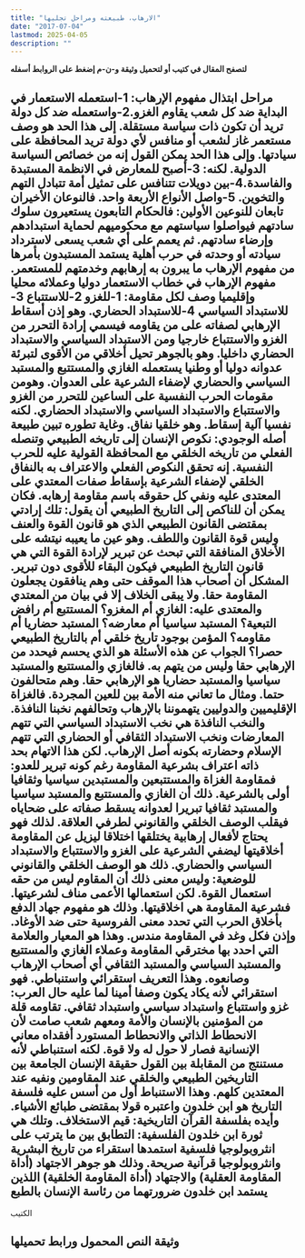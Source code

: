 ```yaml
---
title: "الارهاب، طبيعته ومراحل تجليها"
date: "2017-07-04"
lastmod: 2025-04-05
description: ""
---
```

**لتصفح المقال في كتيب أو لتحميل وثيقة و-ن-م إضغط على الروابط أسفله**

## مراحل ابتذال مفهوم الإرهاب: 1-استعمله الاستعمار في البداية ضد كل شعب يقاوم الغزو.2-واستعمله ضد كل دولة تريد أن تكون ذات سياسة مستقلة. إلى هذا الحد هو وصف مستعمر غاز لشعب أو منافس لأي دولة تريد المحافظة على سيادتها. وإلى هذا الحد يمكن القول إنه من خصائص السياسة الدولية. لكنه: 3-أصبح للمعارض في الانظمة المستبدة والفاسدة.4-بين دويلات تتنافس على تمثيل أمة تتبادل التهم والتخوين. 5-واصل الأنواع الأربعة واحد. فالنوعان الأخيران تابعان للنوعين الأولين: فالحكام التابعون يستعيرون سلوك سادتهم فيواصلوا سياستهم مع محكوميهم لحماية استبدادهم وإرضاء سادتهم. ثم يعمم على أي شعب يسعى لاسترداد سيادته أو وحدته في حرب أهلية يستمد المستبدون بأمرها من مفهوم الإرهاب ما يبرون به إرهابهم وخدمتهم للمستعمر. مفهوم الإرهاب في خطاب الاستعمار دوليا وعملائه محليا وإقليميا وصف لكل مقاومة: 1-للغزو 2-للاستتباع 3-للاستبداد السياسي 4-للاستبداد الحضاري. وهو إذن أسقاط الإرهابي لصفاته على من يقاومه فيسمي إرادة التحرر من الغزو والاستتباع خارجيا ومن الاستبداد السياسي والاستبداد الحضاري داخليا. وهو بالجوهر تحيل أخلاقي من الأقوى لتبرئة عدوانه دوليا أو وطنيا يستعمله الغازي والمستتبع والمستبد السياسي والحضاري لإضفاء الشرعية على العدوان. وهومن مقومات الحرب النفسية على الساعين للتحرر من الغزو والاستتباع والاستبداد السياسي والاستبداد الحضاري. لكنه نفسيا آلية إسقاط. وهو خلقيا نفاق. وغاية تطوره تبين طبيعة أصله الوجودي: نكوص الإنسان إلى تاريخه الطبيعي وتنصله الفعلي من تاريخه الخلقي مع المحافظة القولية عليه للحرب النفسية. إنه تحقق النكوص الفعلي والاعتراف به بالنفاق الخلقي لإضفاء الشرعية بإسقاط صفات المعتدي على المعتدى عليه ونفي كل حقوقه باسم مقاومة إرهابه. فكان يمكن أن للناكص إلى التاريخ الطبيعي أن يقول: تلك إرادتي بمقتضى القانون الطبيعي الذي هو قانون القوة والعنف وليس قوة القانون واللطف. وهو عين ما يعيبه نيتشه على الأخلاق المنافقة التي تبحث عن تبرير لإرادة القوة التي هي قانون التاريخ الطبيعي فيكون البقاء للأقوى دون تبرير. المشكل أن أصحاب هذا الموقف حتى وهم ينافقون يجعلون المقاومة حقا. ولا يبقى الخلاف إلا في بيان من المعتدي والمعتدى عليه: الغازي أم المغزو؟ المستتبع أم رافض التبعية؟ المستبد سياسيا أم معارضه؟ المستبد حضاريا أم مقاومه؟ المؤمن بوجود تاريخ خلقي أم بالتاريخ الطبيعي حصرا؟ الجواب عن هذه الأسئلة هو الذي يحسم فيحدد من الإرهابي حقا وليس من يتهم به. فالغازي والمستتبع والمستبد سياسيا والمستبد حضاريا هو الإرهابي حقا. وهم متحالفون حتما. ومثال ما تعاني منه الأمة بين للعين المجردة. فالغزاة الإقليميين والدوليين يتهموننا بالإرهاب وتحالفهم نخبنا النافذة. والنخب النافذة هي نخب الاستبداد السياسي التي تتهم المعارضات ونخب الاستبداد الثقافي أو الحضاري التي تتهم الإسلام وحضارته بكونه أصل الإرهاب. لكن هذا الاتهام بحد ذاته اعتراف بشرعية المقاومة رغم كونه تبرير للعدو: فمقاومة الغزاة والمستتبعين والمستبدين سياسيا وثقافيا أولى بالشرعية. ذلك أن الغازي والمستتبع والمستبد سياسيا والمستبد ثقافيا تبريرا لعدوانه يسقط صفاته على ضحاياه فيقلب الوصف الخلقي والقانوني لطرفي العلاقة. لذلك فهو يحتاج لأفعال إرهابية يختلقها اختلاقا ليزيل عن المقاومة أخلاقيتها ليضفي الشرعية على الغزو والاستتباع والاستبداد السياسي والحضاري. ذلك هو الوصف الخلقي والقانوني للوضعية: وليس معنى ذلك أن المقاوم ليس من حقه استعمال القوة. لكن استعمالها الأعمى مناف لشرعيتها. فشرعية المقاومة هي اخلاقيتها. وذلك هو مفهوم جهاد الدفع بأخلاق الحرب التي تحدد معنى الفروسية حتى ضد الأوغاد. وإذن فكل وغد في المقاومة مندس. وهذا هو المعيار والعلامة التي احدد بها مخترقي المقاومة وعملاء الغازي والمستتبع والمستبد السياسي والمستبد الثقافي أي أصحاب الإرهاب وصانعوه. وهذا التعريف استقرائي واستنباطي. فهو استقرائي لأنه يكاد يكون وصفا أمينا لما عليه حال العرب: غزو واستتباع واستبداد سياسي واستبداد ثقافي. تقاومه قلة من المؤمنين بالإنسان والأمة ومعهم شعب صامت لأن الانحطاط الذاتي والانحطاط المستورد أفقداه معاني الإنسانية فصار لا حول له ولا قوة. لكنه استنباطي لأنه مستنتج من المقابلة بين القول حقيقة الإنسان الجامعة بين التاريخين الطبيعي والخلقي عند المقاومين ونفيه عند المعتدين كلهم. وهذا الاستنباط أول من أسس عليه فلسفة التاريخ هو ابن خلدون واعتبره قولا بمقتضى طبائع الأشياء. وأيده بفلسفة القرآن التاريخية: قيم الاستخلاف. وتلك هي ثورة ابن خلدون الفلسفية: التطابق بين ما يترتب على انثروبولوجيا فلسفية استمدها استقراء من تاريخ البشرية وانثروبولوجيا قرآنية صريحة. وذلك هو جوهر الاجتهاد (أداة المقاومة العقلية) والاجتهاد (أداة المقاومة الخلقية) اللذين يستمد ابن خلدون ضرورتهما من رئاسة الإنسان بالطبع

الكتيب

## وثيقة النص المحمول ورابط تحميلها

###
